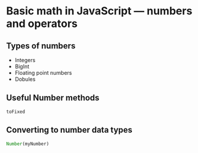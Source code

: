 # Basic math in JavaScript — numbers and operators

## Types of numbers

-   Integers
-   BigInt
-   Floating point numbers
-   Dobules

## Useful Number methods

`toFixed`

## Converting to number data types

```js
Number(myNumber)
```
